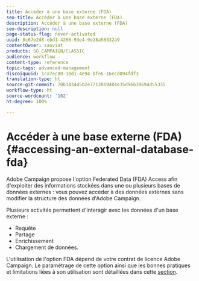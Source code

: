 ```yaml
---
title: Accéder à une base externe (FDA)
seo-title: Accéder à une base externe (FDA)
description: Accéder à une base externe (FDA)
seo-description: null
page-status-flag: never-activated
uuid: 8c67e2d8-ebd1-4260-93e4-9e28a58332a9
contentOwner: sauviat
products: SG_CAMPAIGN/CLASSIC
audience: workflow
content-type: reference
topic-tags: advanced-management
discoiquuid: 1ca7ec80-18d1-4e94-bfe6-16ecd094fdf3
translation-type: ht
source-git-commit: 70b143445b2e77128b9404e35d96b39694d55335
workflow-type: ht
source-wordcount: '102'
ht-degree: 100%

---
```



# Accéder à une base externe (FDA){#accessing-an-external-database-fda}

Adobe Campaign propose l&#39;option Federated Data (FDA) Access afin d&#39;exploiter des informations stockées dans une ou plusieurs bases de données externes : vous pouvez accéder à des données externes sans modifier la structure des données d&#39;Adobe Campaign.

Plusieurs activités permettent d&#39;interagir avec les données d&#39;un base externe :

* Requête
* Partage
* Enrichissement
* Chargement de données.

L&#39;utilisation de l&#39;option FDA dépend de votre contrat de licence Adobe Campaign. Le paramétrage de cette option ainsi que les bonnes pratiques et limitations liées à son utilisation sont détaillées dans cette [section](../../platform/using/about-fda.md).
